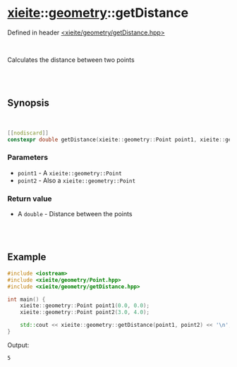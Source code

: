 # [xieite](../xieite.md)::[geometry](../geometry.md)::getDistance
Defined in header [<xieite/geometry/getDistance.hpp>](../../include/xieite/geometry/getDistance.hpp)

<br/>

Calculates the distance between two points

<br/><br/>

## Synopsis

<br/>

```cpp
[[nodiscard]]
constexpr double getDistance(xieite::geometry::Point point1, xieite::geometry::Point point2) noexcept;
```
### Parameters
- `point1` - A `xieite::geometry::Point`
- `point2` - Also a `xieite::geometry::Point`
### Return value
- A `double` - Distance between the points

<br/><br/>

## Example
```cpp
#include <iostream>
#include <xieite/geometry/Point.hpp>
#include <xieite/geometry/getDistance.hpp>

int main() {
	xieite::geometry::Point point1(0.0, 0.0);
	xieite::geometry::Point point2(3.0, 4.0);

	std::cout << xieite::geometry::getDistance(point1, point2) << '\n';
}
```
Output:
```
5
```
